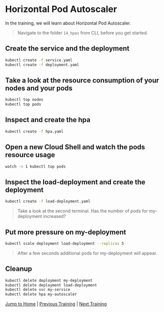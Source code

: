 # Horizontal Pod Autoscaler

In the training, we will learn about Horizontal Pod Autoscaler.

>Navigate to the folder `14_hpas` from CLI, before you get started. 

## Create the service and the deployment

```bash
kubectl create -f service.yaml
kubectl create -f deployment.yaml
```

## Take a look at the resource consumption of your nodes and your pods

```bash
kubectl top nodes
kubectl top pods
```

## Inspect and create the hpa

```bash
kubectl create -f hpa.yaml
```

## Open a new Cloud Shell and watch the pods resource usage

```bash
watch -n 1 kubectl top pods
```

## Inspect the load-deployment and create the deployment

```bash
kubectl create -f load-deployment.yaml
```
>Take a look at the second terminal. Has the number of pods for my-deployment increased?

## Put more pressure on my-deployment

```bash
kubectl scale deployment load-deployment --replicas 5
```
>After a few seconds additional pods for my-deployment will appear.

## Cleanup

```bash
kubectl delete deployment my-deployment
kubectl delete deployment load-deployment
kubectl delete svc my-service
kubectl delete hpa my-autoscaler
```

[Jump to Home](../README.md) | [Previous Training](../13_secret/README.md) | [Next Training](../15_daemonset/README.md)
